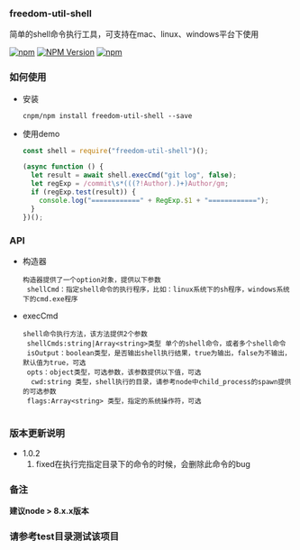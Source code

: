 ### freedom-util-shell

简单的shell命令执行工具，可支持在mac、linux、windows平台下使用

[![npm](https://img.shields.io/npm/l/freedom-util-shell.svg)](LICENSE)
[![NPM Version](https://img.shields.io/npm/v/freedom-util-shell.svg)](https://www.npmjs.com/package/freedom-util-shell)
[![npm](https://img.shields.io/npm/dt/freedom-util-shell.svg)](https://www.npmjs.com/package/freedom-util-shell)

### 如何使用

- 安装

  ```
  cnpm/npm install freedom-util-shell --save
  ```

- 使用demo

  ```js
  const shell = require("freedom-util-shell")();

  (async function () {
    let result = await shell.execCmd("git log", false);
    let regExp = /commit\s*(((?!Author).)+)Author/gm;
    if (regExp.test(result)) {
      console.log("============" + RegExp.$1 + "============");
    }
  })();
  ```

### API

- 构造器

  ```
  构造器提供了一个option对象，提供以下参数
   shellCmd：指定shell命令的执行程序，比如：linux系统下的sh程序，windows系统下的cmd.exe程序
  ```

- execCmd

  ```
  shell命令执行方法，该方法提供2个参数
   shellCmds:string|Array<string>类型 单个的shell命令，或者多个shell命令
   isOutput：boolean类型，是否输出shell执行结果，true为输出，false为不输出，默认值为true，可选
   opts：object类型，可选参数，该参数提供以下值，可选
  	cwd:string 类型，shell执行的目录，请参考node中child_process的spawn提供的可选参数
   flags:Array<string> 类型，指定的系统操作符，可选
  	
  ```

### 版本更新说明

- 1.0.2
  1. fixed在执行完指定目录下的命令的时候，会删除此命令的bug

### 备注

**建议node > 8.x.x版本**

### 请参考test目录测试该项目

  ​
